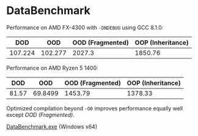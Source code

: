 # DataBenchmark

Performance on AMD FX-4300 with `-DNDEBUG` using GCC 8.1.0:

| DOD     | OOD     | OOD (Fragmented) | OOP (Inheritance) |
|---------|---------|------------------|-------------------|
| 107.224 | 102.277 | 2027.3           | 1850.76           |

Performance on AMD Ryzen 5 1400:

| DOD     | OOD     | OOD (Fragmented) | OOP (Inheritance) |
|---------|---------|------------------|-------------------|
| 81.57   | 69.8499 | 1453.79          | 1378.33           |

Optimized compilation beyond `-O0` improves performance equally well except _OOD (Fragmented)_.

[DataBenchmark.exe](https://drive.google.com/open?id=1s2NZjKCtdQkIPdsHdnlU2Ta-wDtA25uG) (Windows x64)
